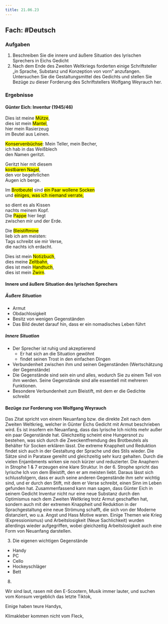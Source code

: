 ```yaml
---
title: 21.06.23
---
```

## Fach: #Deutsch

### Aufgaben

1. Beschreiben Sie die innere und äußere Situation des lyrischen Sprechers in Eichs Gedicht
2. Nach dem Ende des Zweiten Weltkriegs forderten einige Schriftsteller „in Sprache, Substanz und Konzeption von vorn” anzufangen. Untersuchen Sie die Gestaltungsmittel des Gedichts und stellen Sie Bezüge zu dieser Forderung des Schriftstellers Wolfgang Weyrauch her.

### Ergebnisse

#### Günter Eich: Inventur (1945/46)

Dies ist meine <mark class="hltr-red">Mütze</mark>,  
dies ist mein <mark class="hltr-red">Mantel</mark>,  
hier mein Rasierzeug  
im Beutel aus Leinen.

<mark class="hltr-red">Konservenbüchse</mark>:
Mein Teller, mein Becher,  
ich hab in das Weißblech  
den Namen geritzt.

Geritzt hier mit diesem  
<mark class="hltr-red">kostbaren Nagel</mark>,  
den vor begehrlichen  
Augen ich berge.

Im <mark class="hltr-red">Brotbeutel</mark> sind 
<mark class="hltr-red">ein Paar wollene Socken</mark>  
und <mark class="hltr-red">einiges, was ich 
niemand verrate,</mark>

so dient es als Kissen  
nachts meinem Kopf.  
Die <mark class="hltr-red">Pappe</mark> hier liegt  
zwischen mir und der Erde.

Die <mark class="hltr-red">Bleistiftmine</mark>  
lieb ich am meisten:  
Tags schreibt sie mir Verse,  
die nachts ich erdacht.

Dies ist mein <mark class="hltr-red">Notizbuch</mark>,  
dies meine <mark class="hltr-red">Zeltbahn</mark>,  
dies ist mein <mark class="hltr-red">Handtuch</mark>,  
dies ist mein <mark class="hltr-red">Zwirn</mark>.

#### Innere und äußere Situation des lyrischen Sprechers

##### Äußere Situation

- Armut
- Obdachlosigkeit
- Besitz von wenigen Gegenständen
- Das Bild deutet darauf hin, dass er ein nomadisches Leben führt

##### Innere Situation

- Der Sprecher ist ruhig und akzeptierend
	- Er hat sich an die Situation gewöhnt
	- findet seinen Trost in den einfachen Dingen
- Verbundenheit zwischen ihm und seinen Gegenständen (Wertschätzung der Gegenstände)
- Die Gegenstände sind sein ein und alles, wodurch Sie zu einem Teil von ihm werden. Seine Gegenstände sind alle essentiell mit mehreren Funktionen.
- Besondere Verbundenheit zum Bleistift, mit dem er die Gedichte schreibt

#### Bezüge zur Forderung von Wolfgang Weyrauch

Das Zitat spricht von einem Neuanfang bzw. die direkte Zeit nach dem Zweiten Weltkrieg, welcher in Günter Eichs Gedicht mit Armut beschrieben wird. Es ist insofern ein Neuanfang, dass das lyrische Ich nichts mehr außer ein paar Gegenstände hat. Gleichzeitig scheint eine Hungersnot zu bestehen, was sich durch die Zweckentfremdung des Brotbeutels als Behälter für Socken erklären lässt. Die extreme Knappheit und Reduktion findet sich auch in der Gestaltung der Sprache und des Stils wieder. Die Sätze sind in Parataxe gereiht und gleichzeitig sehr kurz gehalten. Durch die vielen Enjambments wirken sie noch kürzer und reduzierter. Die Anaphern in Strophe 1 & 7 erzeugen eine klare Struktur. In der 6. Strophe spricht das lyrische Ich von dem Bleistift, den er am meisten liebt. Daraus lässt sich schlussfolgern, dass er auch seine anderen Gegenstände ihm sehr wichtig sind, und er durch den Stift, mit dem er Verse schreibt, einen Sinn im Leben gefunden hat. 
Zusammenfassend kann man sagen, dass Günter Eich in seinem Gedicht Inventur 
nicht nur eine neue Substanz durch den Optimismus nach dem Zweiten Weltkrieg trotz Armut geschaffen hat, sondern auch mit der extremen Knappheit und  Reduktion in der Sprachgestaltung eine neue Strömung schafft, die sich von der Moderne distanziert, wo u.a. Angst und Hass Motive waren. Einige Themen wie Krieg (Expressionismus) und Arbeitslosigkeit (Neue Sachlichkeit) wurden allerdings wieder aufgegriffen, wobei gleichzeitig Arbeitslosigkeit auch eine Form von Neuanfang darstellen.

3. Die eigenen wichtigen Gegenstände
- Handy
- PC
- Cello
- Hockeyschläger
- Bett

8. 
Wir sind laut,
rasen mit den E-Scootern,
Musik immer lauter,
und suchen vom Konsum vergeblich das letzte Tiktok,

Einige haben teure Handys,

Klimakleber kommen nicht vom Fleck,